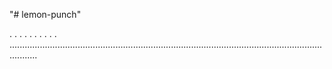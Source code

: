 "# lemon-punch"

.
.
.
.
.
.
.
.
.
.
.......................................................................................................................................